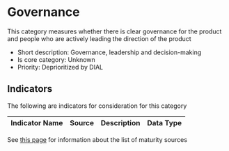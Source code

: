 # Governance

This category measures whether there is clear governance for the product and people who
are actively leading the direction of the product

* Short description: Governance, leadership and decision-making
* Is core category: Unknown
* Priority: Deprioritized by DIAL


## Indicators

The following are indicators for consideration for this category

| Indicator Name | Source | Description | Data Type |
| --- | --- | --- | --- |


See [this page](sources.md) for information about the list of maturity sources
